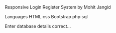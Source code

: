 Responsive Login Register System by Mohit Jangid

Languages
  HTML
  css
  Bootstrap
  php
  sql

Enter database details correct...

